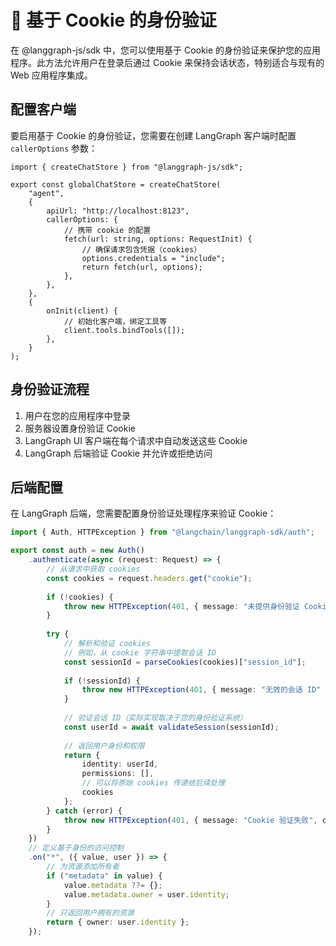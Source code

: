 # 🍪 基于 Cookie 的身份验证

在 @langgraph-js/sdk  中，您可以使用基于 Cookie 的身份验证来保护您的应用程序。此方法允许用户在登录后通过 Cookie 来保持会话状态，特别适合与现有的 Web 应用程序集成。

## 配置客户端

要启用基于 Cookie 的身份验证，您需要在创建 LangGraph 客户端时配置 `callerOptions` 参数：

```tsx
import { createChatStore } from "@langgraph-js/sdk";

export const globalChatStore = createChatStore(
    "agent",
    {
        apiUrl: "http://localhost:8123",
        callerOptions: {
            // 携带 cookie 的配置
            fetch(url: string, options: RequestInit) {
                // 确保请求包含凭据（cookies）
                options.credentials = "include";
                return fetch(url, options);
            },
        },
    },
    {
        onInit(client) {
            // 初始化客户端，绑定工具等
            client.tools.bindTools([]);
        },
    }
);
```

## 身份验证流程

1. 用户在您的应用程序中登录
2. 服务器设置身份验证 Cookie
3. LangGraph UI 客户端在每个请求中自动发送这些 Cookie
4. LangGraph 后端验证 Cookie 并允许或拒绝访问

## 后端配置

在 LangGraph 后端，您需要配置身份验证处理程序来验证 Cookie：

```typescript
import { Auth, HTTPException } from "@langchain/langgraph-sdk/auth";

export const auth = new Auth()
    .authenticate(async (request: Request) => {
        // 从请求中获取 cookies
        const cookies = request.headers.get("cookie");
        
        if (!cookies) {
            throw new HTTPException(401, { message: "未提供身份验证 Cookie" });
        }
        
        try {
            // 解析和验证 cookies
            // 例如，从 cookie 字符串中提取会话 ID
            const sessionId = parseCookies(cookies)["session_id"];
            
            if (!sessionId) {
                throw new HTTPException(401, { message: "无效的会话 ID" });
            }
            
            // 验证会话 ID（实际实现取决于您的身份验证系统）
            const userId = await validateSession(sessionId);
            
            // 返回用户身份和权限
            return { 
                identity: userId, 
                permissions: [],
                // 可以将原始 cookies 传递给后续处理
                cookies 
            };
        } catch (error) {
            throw new HTTPException(401, { message: "Cookie 验证失败", cause: error });
        }
    })
    // 定义基于身份的访问控制
    .on("*", ({ value, user }) => {
        // 为资源添加所有者
        if ("metadata" in value) {
            value.metadata ??= {};
            value.metadata.owner = user.identity;
        }
        // 只返回用户拥有的资源
        return { owner: user.identity };
    });
```
